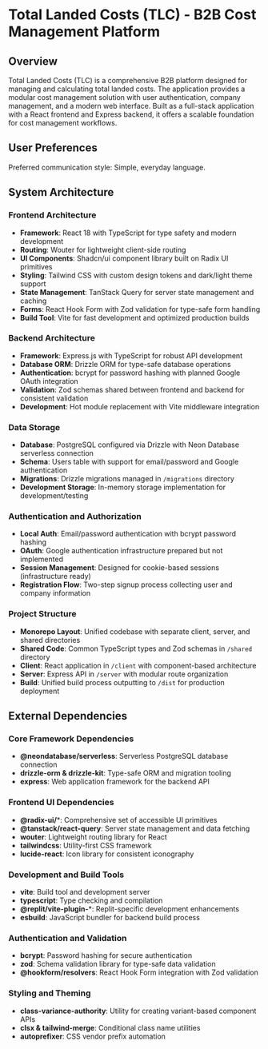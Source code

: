 # Total Landed Costs (TLC) - B2B Cost Management Platform

## Overview

Total Landed Costs (TLC) is a comprehensive B2B platform designed for managing and calculating total landed costs. The application provides a modular cost management solution with user authentication, company management, and a modern web interface. Built as a full-stack application with a React frontend and Express backend, it offers a scalable foundation for cost management workflows.

## User Preferences

Preferred communication style: Simple, everyday language.

## System Architecture

### Frontend Architecture
- **Framework**: React 18 with TypeScript for type safety and modern development
- **Routing**: Wouter for lightweight client-side routing 
- **UI Components**: Shadcn/ui component library built on Radix UI primitives
- **Styling**: Tailwind CSS with custom design tokens and dark/light theme support
- **State Management**: TanStack Query for server state management and caching
- **Forms**: React Hook Form with Zod validation for type-safe form handling
- **Build Tool**: Vite for fast development and optimized production builds

### Backend Architecture
- **Framework**: Express.js with TypeScript for robust API development
- **Database ORM**: Drizzle ORM for type-safe database operations
- **Authentication**: bcrypt for password hashing with planned Google OAuth integration
- **Validation**: Zod schemas shared between frontend and backend for consistent validation
- **Development**: Hot module replacement with Vite middleware integration

### Data Storage
- **Database**: PostgreSQL configured via Drizzle with Neon Database serverless connection
- **Schema**: Users table with support for email/password and Google authentication
- **Migrations**: Drizzle migrations managed in `/migrations` directory
- **Development Storage**: In-memory storage implementation for development/testing

### Authentication and Authorization
- **Local Auth**: Email/password authentication with bcrypt password hashing
- **OAuth**: Google authentication infrastructure prepared but not implemented
- **Session Management**: Designed for cookie-based sessions (infrastructure ready)
- **Registration Flow**: Two-step signup process collecting user and company information

### Project Structure
- **Monorepo Layout**: Unified codebase with separate client, server, and shared directories
- **Shared Code**: Common TypeScript types and Zod schemas in `/shared` directory
- **Client**: React application in `/client` with component-based architecture
- **Server**: Express API in `/server` with modular route organization
- **Build**: Unified build process outputting to `/dist` for production deployment

## External Dependencies

### Core Framework Dependencies
- **@neondatabase/serverless**: Serverless PostgreSQL database connection
- **drizzle-orm & drizzle-kit**: Type-safe ORM and migration tooling
- **express**: Web application framework for the backend API

### Frontend UI Dependencies
- **@radix-ui/***: Comprehensive set of accessible UI primitives
- **@tanstack/react-query**: Server state management and data fetching
- **wouter**: Lightweight routing library for React
- **tailwindcss**: Utility-first CSS framework
- **lucide-react**: Icon library for consistent iconography

### Development and Build Tools
- **vite**: Build tool and development server
- **typescript**: Type checking and compilation
- **@replit/vite-plugin-***: Replit-specific development enhancements
- **esbuild**: JavaScript bundler for backend build process

### Authentication and Validation
- **bcrypt**: Password hashing for secure authentication
- **zod**: Schema validation library for type-safe data validation
- **@hookform/resolvers**: React Hook Form integration with Zod validation

### Styling and Theming
- **class-variance-authority**: Utility for creating variant-based component APIs
- **clsx & tailwind-merge**: Conditional class name utilities
- **autoprefixer**: CSS vendor prefix automation